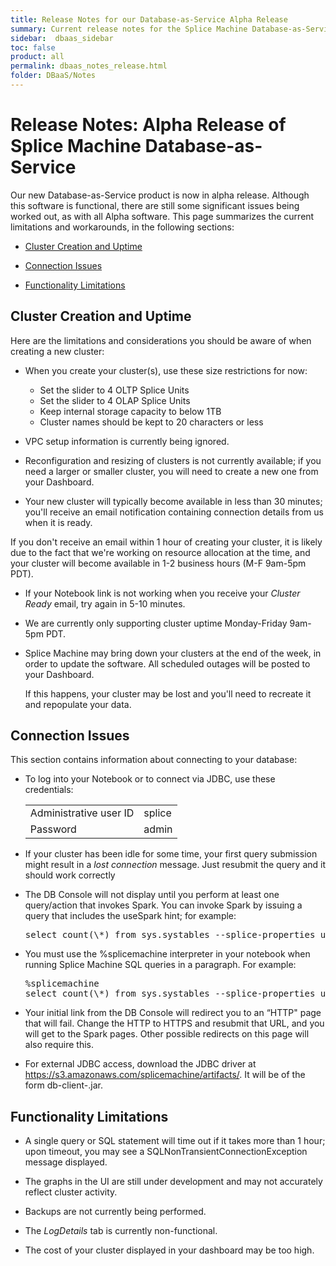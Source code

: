 ```yaml
---
title: Release Notes for our Database-as-Service Alpha Release
summary: Current release notes for the Splice Machine Database-as-Service product
sidebar:  dbaas_sidebar
toc: false
product: all
permalink: dbaas_notes_release.html
folder: DBaaS/Notes
---
```

# Release Notes: Alpha Release of Splice Machine Database-as-Service

Our new Database-as-Service product is now in alpha release. Although this software is functional, there are still some significant issues being worked out, as with all Alpha software. This page summarizes the current limitations and workarounds, in the following sections:

* [Cluster Creation and Uptime](#cluster-creation-and-uptime)

* [Connection Issues](#connection-issues)

* [Functionality Limitations](#functionality-limitations)

## Cluster Creation and Uptime

Here are the limitations and considerations you should be aware of when creating a new cluster:
*  When you create your cluster(s), use these size restrictions for now:
   * Set the slider to 4 OLTP Splice Units
   * Set the slider to 4 OLAP Splice Units
   * Keep internal storage capacity to below 1TB
   * Cluster names should be kept to 20 characters or less

* VPC setup information is currently being ignored.

* Reconfiguration and resizing of clusters is not currently available; if you need a larger or smaller cluster, you will need to create a new one from your Dashboard.

* Your new cluster will typically become available in less than 30 minutes; you'll receive an email notification containing connection details from us when it is ready.
<div class="noteIcon">If you don't receive an email within 1 hour of creating your cluster, it is likely due to the fact that we're working on resource allocation at the time, and your cluster will become available in 1-2 business hours (M-F 9am-5pm PDT).</div>

* If your Notebook link is not working when you receive your *Cluster Ready* email, try again in 5-10 minutes.

* We are currently only supporting cluster uptime Monday-Friday 9am-5pm PDT.

* Splice Machine may bring down your clusters at the end of the week, in order to update the software. All scheduled outages will be posted to your Dashboard.

  If this happens, your cluster may be lost and you'll need to recreate it and repopulate your data.

## Connection Issues

This section contains information about connecting to your database:

* To log into your Notebook or to connect via JDBC, use these credentials:

  <table><tbody>
  <tr><td>Administrative user ID</td><td><span class="CodeFont">splice</span></td></tr>
  <tr><td>Password</td><td><span class="CodeFont">admin</span></td></tr>
  </tbody></table>

* If your cluster has been idle for some time, your first query submission might result in a *lost connection* message. Just resubmit the query and it should work correctly

* The DB Console will not display until you perform at least one query/action that invokes Spark. You can invoke Spark by issuing a query that includes the <span class="CodeFont">useSpark</span> hint; for example:

  <div class="preWrapperWide"><pre class="Example">
  select count(\*) from sys.systables --splice-properties useSpark=true
  </pre></div>

* You must use the <span class="CodeFont">%splicemachine</span> interpreter in your notebook when running Splice Machine SQL queries in a paragraph. For example:

  <div class="preWrapperWide"><pre class="Example">
  %splicemachine
  select count(\*) from sys.systables --splice-properties useSpark=true
  </pre></div>

* Your initial link from the DB Console will redirect you to an “HTTP" page that will fail.  Change the HTTP to HTTPS and resubmit that URL, and you will get to the Spark pages.  Other possible redirects on this page will also require this.

* For external JDBC access, download the JDBC driver at https://s3.amazonaws.com/splicemachine/artifacts/. It will be of the form db-client-<span class="ItalicFont"><versioninfo></span>.jar.

## Functionality Limitations
* A single query or SQL statement will time out if it takes more than 1 hour; upon timeout, you may see a <span class="CodeFont">SQLNonTransientConnectionException</span> message displayed.

* The graphs in the UI are still under development and may not accurately reflect cluster activity.

* Backups are not currently being performed.

* The *LogDetails* tab is currently non-functional.

* The cost of your cluster displayed in your dashboard may be too high.
